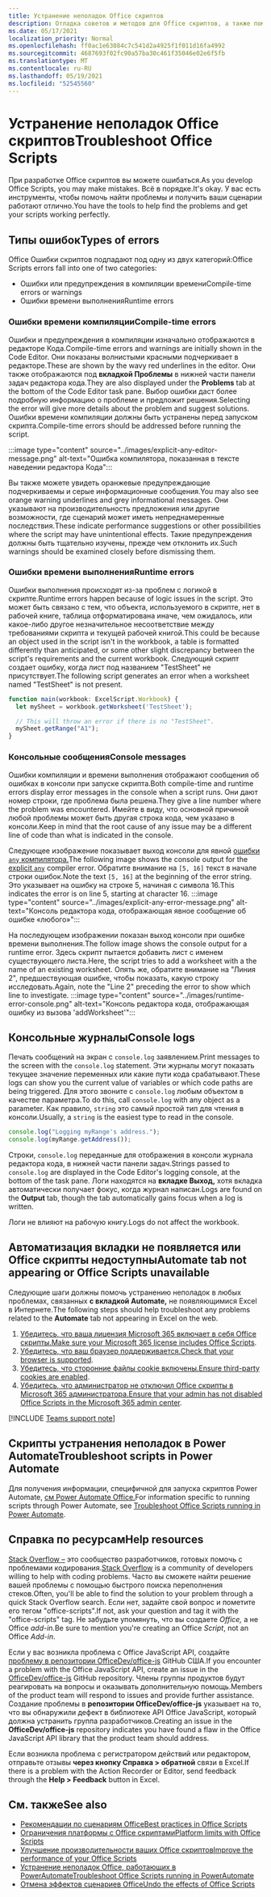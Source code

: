 ```yaml
---
title: Устранение неполадок Office скриптов
description: Отладка советов и методов для Office скриптов, а также помощь ресурсам.
ms.date: 05/17/2021
localization_priority: Normal
ms.openlocfilehash: ff0ac1e63084c7c541d2a4925f1f011d16fa4992
ms.sourcegitcommit: 4687693f02fc90a57ba30c461f35046e02e6f5fb
ms.translationtype: MT
ms.contentlocale: ru-RU
ms.lasthandoff: 05/19/2021
ms.locfileid: "52545560"
---
```

# <a name="troubleshoot-office-scripts"></a><span data-ttu-id="2c592-103">Устранение неполадок Office скриптов</span><span class="sxs-lookup"><span data-stu-id="2c592-103">Troubleshoot Office Scripts</span></span>

<span data-ttu-id="2c592-104">При разработке Office скриптов вы можете ошибаться.</span><span class="sxs-lookup"><span data-stu-id="2c592-104">As you develop Office Scripts, you may make mistakes.</span></span> <span data-ttu-id="2c592-105">Всё в порядке.</span><span class="sxs-lookup"><span data-stu-id="2c592-105">It's okay.</span></span> <span data-ttu-id="2c592-106">У вас есть инструменты, чтобы помочь найти проблемы и получить ваши сценарии работают отлично.</span><span class="sxs-lookup"><span data-stu-id="2c592-106">You have the tools to help find the problems and get your scripts working perfectly.</span></span>

## <a name="types-of-errors"></a><span data-ttu-id="2c592-107">Типы ошибок</span><span class="sxs-lookup"><span data-stu-id="2c592-107">Types of errors</span></span>

<span data-ttu-id="2c592-108">Office Ошибки скриптов подпадают под одну из двух категорий:</span><span class="sxs-lookup"><span data-stu-id="2c592-108">Office Scripts errors fall into one of two categories:</span></span>

* <span data-ttu-id="2c592-109">Ошибки или предупреждения в компиляции времени</span><span class="sxs-lookup"><span data-stu-id="2c592-109">Compile-time errors or warnings</span></span>
* <span data-ttu-id="2c592-110">Ошибки времени выполнения</span><span class="sxs-lookup"><span data-stu-id="2c592-110">Runtime errors</span></span>

### <a name="compile-time-errors"></a><span data-ttu-id="2c592-111">Ошибки времени компиляции</span><span class="sxs-lookup"><span data-stu-id="2c592-111">Compile-time errors</span></span>

<span data-ttu-id="2c592-112">Ошибки и предупреждения в компиляции изначально отображаются в редакторе Кода.</span><span class="sxs-lookup"><span data-stu-id="2c592-112">Compile-time errors and warnings are initially shown in the Code Editor.</span></span> <span data-ttu-id="2c592-113">Они показаны волнистыми красными подчеркивает в редакторе.</span><span class="sxs-lookup"><span data-stu-id="2c592-113">These are shown by the wavy red underlines in the editor.</span></span> <span data-ttu-id="2c592-114">Они также отображаются под **вкладкой Проблемы** в нижней части панели задач редактора кода.</span><span class="sxs-lookup"><span data-stu-id="2c592-114">They are also displayed under the **Problems** tab at the bottom of the Code Editor task pane.</span></span> <span data-ttu-id="2c592-115">Выбор ошибки даст более подробную информацию о проблеме и предложит решения.</span><span class="sxs-lookup"><span data-stu-id="2c592-115">Selecting the error will give more details about the problem and suggest solutions.</span></span> <span data-ttu-id="2c592-116">Ошибки времени компиляции должны быть устранены перед запуском скрипта.</span><span class="sxs-lookup"><span data-stu-id="2c592-116">Compile-time errors should be addressed before running the script.</span></span>

:::image type="content" source="../images/explicit-any-editor-message.png" alt-text="Ошибка компилятора, показанная в тексте наведении редактора Кода":::

<span data-ttu-id="2c592-118">Вы также можете увидеть оранжевые предупреждающие подчеркиваемы и серые информационные сообщения.</span><span class="sxs-lookup"><span data-stu-id="2c592-118">You may also see orange warning underlines and grey informational messages.</span></span> <span data-ttu-id="2c592-119">Они указывают на производительность предложения или другие возможности, где сценарий может иметь непреднамеренные последствия.</span><span class="sxs-lookup"><span data-stu-id="2c592-119">These indicate performance suggestions or other possibilities where the script may have unintentional effects.</span></span> <span data-ttu-id="2c592-120">Такие предупреждения должны быть тщательно изучены, прежде чем отклонить их.</span><span class="sxs-lookup"><span data-stu-id="2c592-120">Such warnings should be examined closely before dismissing them.</span></span>

### <a name="runtime-errors"></a><span data-ttu-id="2c592-121">Ошибки времени выполнения</span><span class="sxs-lookup"><span data-stu-id="2c592-121">Runtime errors</span></span>

<span data-ttu-id="2c592-122">Ошибки выполнения происходят из-за проблем с логикой в скрипте.</span><span class="sxs-lookup"><span data-stu-id="2c592-122">Runtime errors happen because of logic issues in the script.</span></span> <span data-ttu-id="2c592-123">Это может быть связано с тем, что объекта, используемого в скрипте, нет в рабочей книге, таблица отформатирована иначе, чем ожидалось, или какое-либо другое незначительное несоответствие между требованиями скрипта и текущей рабочей книгой.</span><span class="sxs-lookup"><span data-stu-id="2c592-123">This could be because an object used in the script isn't in the workbook, a table is formatted differently than anticipated, or some other slight discrepancy between the script's requirements and the current workbook.</span></span> <span data-ttu-id="2c592-124">Следующий скрипт создает ошибку, когда лист под названием "TestSheet" не присутствует.</span><span class="sxs-lookup"><span data-stu-id="2c592-124">The following script generates an error when a worksheet named "TestSheet" is not present.</span></span>

```TypeScript
function main(workbook: ExcelScript.Workbook) {
  let mySheet = workbook.getWorksheet('TestSheet');

  // This will throw an error if there is no "TestSheet".
  mySheet.getRange("A1");
}
```

### <a name="console-messages"></a><span data-ttu-id="2c592-125">Консольные сообщения</span><span class="sxs-lookup"><span data-stu-id="2c592-125">Console messages</span></span>

<span data-ttu-id="2c592-126">Ошибки компиляции и времени выполнения отображают сообщения об ошибках в консоли при запуске скрипта.</span><span class="sxs-lookup"><span data-stu-id="2c592-126">Both compile-time and runtime errors display error messages in the console when a script runs.</span></span> <span data-ttu-id="2c592-127">Они дают номер строки, где проблема была решена.</span><span class="sxs-lookup"><span data-stu-id="2c592-127">They give a line number where the problem was encountered.</span></span> <span data-ttu-id="2c592-128">Имейте в виду, что основной причиной любой проблемы может быть другая строка кода, чем указано в консоли.</span><span class="sxs-lookup"><span data-stu-id="2c592-128">Keep in mind that the root cause of any issue may be a different line of code than what is indicated in the console.</span></span>

<span data-ttu-id="2c592-129">Следующее изображение показывает выход консоли для явной [ошибки `any` компилятора.](../develop/typescript-restrictions.md)</span><span class="sxs-lookup"><span data-stu-id="2c592-129">The following image shows the console output for the [explicit `any`](../develop/typescript-restrictions.md) compiler error.</span></span> <span data-ttu-id="2c592-130">Обратите внимание на `[5, 16]` текст в начале строки ошибок.</span><span class="sxs-lookup"><span data-stu-id="2c592-130">Note the text `[5, 16]` at the beginning of the error string.</span></span> <span data-ttu-id="2c592-131">Это указывает на ошибку на строке 5, начиная с символа 16.</span><span class="sxs-lookup"><span data-stu-id="2c592-131">This indicates the error is on line 5, starting at character 16.</span></span>
:::image type="content" source="../images/explicit-any-error-message.png" alt-text="Консоль редактора кода, отображающая явное сообщение об ошибке «любого»":::

<span data-ttu-id="2c592-133">На последующем изображении показан выход консоли при ошибке времени выполнения.</span><span class="sxs-lookup"><span data-stu-id="2c592-133">The follow image shows the console output for a runtime error.</span></span> <span data-ttu-id="2c592-134">Здесь скрипт пытается добавить лист с именем существующего листа.</span><span class="sxs-lookup"><span data-stu-id="2c592-134">Here, the script tries to add a worksheet with a the name of an existing worksheet.</span></span> <span data-ttu-id="2c592-135">Опять же, обратите внимание на "Линия 2", предшествующая ошибке, чтобы показать, какую строку исследовать.</span><span class="sxs-lookup"><span data-stu-id="2c592-135">Again, note the "Line 2" preceding the error to show which line to investigate.</span></span>
:::image type="content" source="../images/runtime-error-console.png" alt-text="Консоль редактора кода, отображающая ошибку из вызова 'addWorksheet'":::

## <a name="console-logs"></a><span data-ttu-id="2c592-137">Консольные журналы</span><span class="sxs-lookup"><span data-stu-id="2c592-137">Console logs</span></span>

<span data-ttu-id="2c592-138">Печать сообщений на экран с `console.log` заявлением.</span><span class="sxs-lookup"><span data-stu-id="2c592-138">Print messages to the screen with the `console.log` statement.</span></span> <span data-ttu-id="2c592-139">Эти журналы могут показать текущее значение переменных или какие пути кода срабатывают.</span><span class="sxs-lookup"><span data-stu-id="2c592-139">These logs can show you the current value of variables or which code paths are being triggered.</span></span> <span data-ttu-id="2c592-140">Для этого звоните с `console.log` любым объектом в качестве параметра.</span><span class="sxs-lookup"><span data-stu-id="2c592-140">To do this, call `console.log` with any object as a parameter.</span></span> <span data-ttu-id="2c592-141">Как правило, `string` это самый простой тип для чтения в консоли.</span><span class="sxs-lookup"><span data-stu-id="2c592-141">Usually, a `string` is the easiest type to read in the console.</span></span>

```TypeScript
console.log("Logging myRange's address.");
console.log(myRange.getAddress());
```

<span data-ttu-id="2c592-142">Строки, `console.log` переданные для отображения в консоли журнала редактора кода, в нижней части панели задач.</span><span class="sxs-lookup"><span data-stu-id="2c592-142">Strings passed to `console.log` are displayed in the Code Editor's logging console, at the bottom of the task pane.</span></span> <span data-ttu-id="2c592-143">Логи находятся на **вкладке Выход,** хотя вкладка автоматически получает фокус, когда журнал написан.</span><span class="sxs-lookup"><span data-stu-id="2c592-143">Logs are found on the **Output** tab, though the tab automatically gains focus when a log is written.</span></span>

<span data-ttu-id="2c592-144">Логи не влияют на рабочую книгу.</span><span class="sxs-lookup"><span data-stu-id="2c592-144">Logs do not affect the workbook.</span></span>

## <a name="automate-tab-not-appearing-or-office-scripts-unavailable"></a><span data-ttu-id="2c592-145">Автоматизация вкладки не появляется или Office скрипты недоступны</span><span class="sxs-lookup"><span data-stu-id="2c592-145">Automate tab not appearing or Office Scripts unavailable</span></span>

<span data-ttu-id="2c592-146">Следующие шаги должны помочь устранению неполадок в любых проблемах, связанных **с вкладкой Automate,** не появляющимися Excel в Интернете.</span><span class="sxs-lookup"><span data-stu-id="2c592-146">The following steps should help troubleshoot any problems related to the **Automate** tab not appearing in Excel on the web.</span></span>

1. <span data-ttu-id="2c592-147">[Убедитесь, что ваша лицензия Microsoft 365 включает в себя Office скрипты.](../overview/excel.md#requirements)</span><span class="sxs-lookup"><span data-stu-id="2c592-147">[Make sure your Microsoft 365 license includes Office Scripts](../overview/excel.md#requirements).</span></span>
1. <span data-ttu-id="2c592-148">[Убедитесь, что ваш браузер поддерживается.](platform-limits.md#browser-support)</span><span class="sxs-lookup"><span data-stu-id="2c592-148">[Check that your browser is supported](platform-limits.md#browser-support).</span></span>
1. <span data-ttu-id="2c592-149">[Убедитесь, что сторонние файлы cookie включены.](platform-limits.md#third-party-cookies)</span><span class="sxs-lookup"><span data-stu-id="2c592-149">[Ensure third-party cookies are enabled](platform-limits.md#third-party-cookies).</span></span>
1. <span data-ttu-id="2c592-150">[Убедитесь, что администратор не отключил Office скрипты в Microsoft 365 администратора.](/microsoft-365/admin/manage/manage-office-scripts-settings)</span><span class="sxs-lookup"><span data-stu-id="2c592-150">[Ensure that your admin has not disabled Office Scripts in the Microsoft 365 admin center](/microsoft-365/admin/manage/manage-office-scripts-settings).</span></span>

[!INCLUDE [Teams support note](../includes/teams-support-note.md)]

## <a name="troubleshoot-scripts-in-power-automate"></a><span data-ttu-id="2c592-151">Скрипты устранения неполадок в Power Automate</span><span class="sxs-lookup"><span data-stu-id="2c592-151">Troubleshoot scripts in Power Automate</span></span>

<span data-ttu-id="2c592-152">Для получения информации, специфичной для запуска скриптов Power Automate, [см Power Automate Office.](power-automate-troubleshooting.md)</span><span class="sxs-lookup"><span data-stu-id="2c592-152">For information specific to running scripts through Power Automate, see [Troubleshoot Office Scripts running in Power Automate](power-automate-troubleshooting.md).</span></span>

## <a name="help-resources"></a><span data-ttu-id="2c592-153">Справка по ресурсам</span><span class="sxs-lookup"><span data-stu-id="2c592-153">Help resources</span></span>

<span data-ttu-id="2c592-154">[Stack Overflow –](https://stackoverflow.com/questions/tagged/office-scripts) это сообщество разработчиков, готовых помочь с проблемами кодирования.</span><span class="sxs-lookup"><span data-stu-id="2c592-154">[Stack Overflow](https://stackoverflow.com/questions/tagged/office-scripts) is a community of developers willing to help with coding problems.</span></span> <span data-ttu-id="2c592-155">Часто вы сможете найти решение вашей проблемы с помощью быстрого поиска переполнения стеков.</span><span class="sxs-lookup"><span data-stu-id="2c592-155">Often, you'll be able to find the solution to your problem through a quick Stack Overflow search.</span></span> <span data-ttu-id="2c592-156">Если нет, задайте свой вопрос и пометите его тегом "office-scripts".</span><span class="sxs-lookup"><span data-stu-id="2c592-156">If not, ask your question and tag it with the "office-scripts" tag.</span></span> <span data-ttu-id="2c592-157">Не забудьте упомянуть, что вы создаете *Office,* а не Office *add-in.*</span><span class="sxs-lookup"><span data-stu-id="2c592-157">Be sure to mention you're creating an Office *Script*, not an Office *Add-in*.</span></span>

<span data-ttu-id="2c592-158">Если у вас возникла проблема с Office JavaScript API, создайте [проблему в репозитории OfficeDev/office-js](https://github.com/OfficeDev/office-js) GitHub США.</span><span class="sxs-lookup"><span data-stu-id="2c592-158">If you encounter a problem with the Office JavaScript API, create an issue in the [OfficeDev/office-js](https://github.com/OfficeDev/office-js) GitHub repository.</span></span> <span data-ttu-id="2c592-159">Члены группы продуктов будут реагировать на вопросы и оказывать дополнительную помощь.</span><span class="sxs-lookup"><span data-stu-id="2c592-159">Members of the product team will respond to issues and provide further assistance.</span></span> <span data-ttu-id="2c592-160">Создание проблемы в **репозитории OfficeDev/office-js** указывает на то, что вы обнаружили дефект в библиотеке API Office JavaScript, который должна устранить группа разработчиков.</span><span class="sxs-lookup"><span data-stu-id="2c592-160">Creating an issue in the **OfficeDev/office-js** repository indicates you have found a flaw in the Office JavaScript API library that the product team should address.</span></span>

<span data-ttu-id="2c592-161">Если возникла проблема с регистратором действий или редактором, отправьте отзывы **через кнопку Справка > обратной** связи в Excel.</span><span class="sxs-lookup"><span data-stu-id="2c592-161">If there is a problem with the Action Recorder or Editor, send feedback through the **Help > Feedback** button in Excel.</span></span>

## <a name="see-also"></a><span data-ttu-id="2c592-162">См. также</span><span class="sxs-lookup"><span data-stu-id="2c592-162">See also</span></span>

- [<span data-ttu-id="2c592-163">Рекомендации по сценариям Office</span><span class="sxs-lookup"><span data-stu-id="2c592-163">Best practices in Office Scripts</span></span>](../develop/best-practices.md)
- [<span data-ttu-id="2c592-164">Ограничения платформы с Office скриптами</span><span class="sxs-lookup"><span data-stu-id="2c592-164">Platform limits with Office Scripts</span></span>](platform-limits.md)
- [<span data-ttu-id="2c592-165">Улучшение производительности ваших Office скриптов</span><span class="sxs-lookup"><span data-stu-id="2c592-165">Improve the performance of your Office Scripts</span></span>](../develop/web-client-performance.md)
- [<span data-ttu-id="2c592-166">Устранение неполадок Office, работающих в PowerAutomate</span><span class="sxs-lookup"><span data-stu-id="2c592-166">Troubleshoot Office Scripts running in PowerAutomate</span></span>](power-automate-troubleshooting.md)
- [<span data-ttu-id="2c592-167">Отмена эффектов сценариев Office</span><span class="sxs-lookup"><span data-stu-id="2c592-167">Undo the effects of Office Scripts</span></span>](undo.md)
